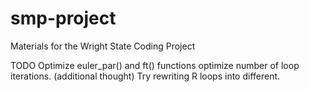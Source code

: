 # smp-project
Materials for the Wright State Coding Project

TODO
Optimize euler_par() and ft() functions
optimize number of loop iterations.
(additional thought) Try rewriting R loops into different.
